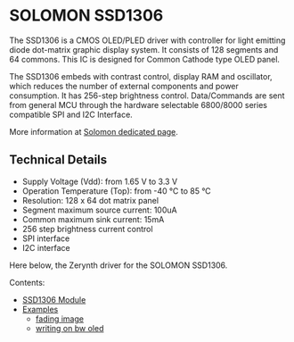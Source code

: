 # SOLOMON SSD1306

The SSD1306 is a CMOS OLED/PLED driver with controller for light emitting diode dot-matrix graphic display system. It consists of 128 segments and 64 commons. This IC is designed for Common Cathode type OLED panel.

The SSD1306 embeds with contrast control, display RAM and oscillator, which reduces the number of
external components and power consumption. It has 256-step brightness control. Data/Commands are
sent from general MCU through the hardware selectable 6800/8000 series compatible SPI and I2C Interface.

More information at [Solomon dedicated page](http://www.solomon-systech.com/en/product/display-ic/oled-driver-controller/ssd1306/).

## Technical Details


* Supply Voltage (Vdd): from 1.65 V to 3.3 V
* Operation Temperature (Top): from -40 °C to 85 °C
* Resolution: 128 x 64 dot matrix panel
* Segment maximum source current: 100uA
* Common maximum sink current: 15mA
* 256 step brightness current control
* SPI interface
* I2C interface

Here below, the Zerynth driver for the SOLOMON SSD1306.

Contents:

* [SSD1306 Module](/latest/reference/libs/solomon/ssd1306/docs/ssd1306/)
* [Examples](/latest/reference/libs/solomon/ssd1306/docs/examples/)
    * [fading image](/latest/reference/libs/solomon/ssd1306/docs/examples/#draw-a-fading-image)
    * [writing on bw oled](/latest/reference/libs/solomon/ssd1306/docs/examples/#draw-text-on-oled-display)
